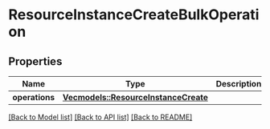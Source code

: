 # ResourceInstanceCreateBulkOperation

## Properties

Name | Type | Description | Notes
------------ | ------------- | ------------- | -------------
**operations** | [**Vec<models::ResourceInstanceCreate>**](ResourceInstanceCreate.md) |  | 

[[Back to Model list]](../README.md#documentation-for-models) [[Back to API list]](../README.md#documentation-for-api-endpoints) [[Back to README]](../README.md)



